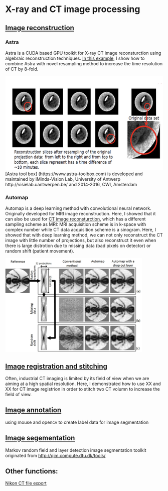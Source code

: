 # X-ray and CT image processing

## [Image reconstruction](Image_reconstruction)

### Astra 
Astra is a CUDA based GPU toolkit for X-ray CT image reconsturction using algebraic reconstruction techniques. 
[In this example](Image_reconstruction/Astra), I show how to combine Astra with novel resampling method to increase the time resolution of CT by 8-fold.

<img src=Image_reconstruction/Astra/example.png height = 300>
[Astra tool box] (https://www.astra-toolbox.com) is developed and maintained by  iMinds-Vision Lab, University of Antwerp http://visielab.uantwerpen.be/ and 2014-2016, CWI, Amsterdam 

### Automap
Automap is a deep learning method with convolutional neural network. Originally developed for MRI image reconstruction. Here, I showed that it can also be used for [CT image reconsturction](Image_reconstruction/Deep_learning), which has a different sampling scheme as MRI: MRI acquisition scheme is in k-space with complex number while CT data acquisition scheme is a sinogram. Here, I showed that with deep learning method, we can not only reconstruct the CT image with little number of projections, but also reconstruct it even when there is large distrotion due to missing data (bad pixels on detector) or random shift (patient movement).

<img src=Image_reconstruction/Deep_learning/automap.jpg height = 300>

## [Image registration and stitching]() 

Often, industrial CT imaging is limited by its field of view when we are aiming at a high spatial resolution. Here, I demonstrated how to use XX and XX for CT image registrion in order to stitch two CT volumn to increase the field of view.

## [Image annotation]() 

using mouse and opencv to create label data for image segmentation


## [Image segementation]() 

Markov random field and layer detection image segmentation toolkit originated from http://qim.compute.dtu.dk/tools/



## Other functions: 


[Nikon CT file export](vgi_to_tiff)
